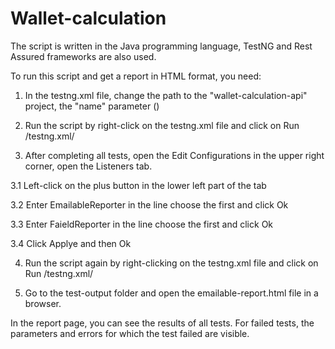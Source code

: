 # Wallet-calculation
The script is written in the Java programming language, TestNG and Rest Assured frameworks are also used.

To run this script and get a report in HTML format, you need:

1. In the testng.xml file, change the path to the "wallet-calculation-api" project, the "name" parameter 
(<test verbose = "2" preserve-order = "true" name = "C:/Users/User/IdeaProjects/wallet-calculation-api">)

2. Run the script by right-click on the testng.xml file and click on Run /testng.xml/

3. After completing all tests, open the Edit Configurations in the upper right corner, open the Listeners tab.

3.1 Left-click on the plus button in the lower left part of the tab

3.2 Enter EmailableReporter in the line choose the first and click Ok

3.3 Enter FaieldReporter in the line choose the first and click Ok

3.4 Click Applye and then Ok

4. Run the script again by right-clicking on the testng.xml file and click on Run /testng.xml/

5. Go to the test-output folder and open the emailable-report.html file in a browser.

In the report page, you can see the results of all tests.
For failed tests, the parameters and errors for which the test failed are visible.
